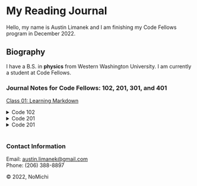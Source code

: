 # My Reading Journal

Hello, my name is Austin Limanek and I am finishing my Code Fellows program in December 2022.

## Biography

I have a B.S. in **physics** from Western Washington University. I am currently a student at Code Fellows.

### Journal Notes for Code Fellows: 102, 201, 301, and 401

[Class 01: Learning Markdown](code102/class01.md)

<details>
<summary> Code 102 </summary>

- [Growth Mindset](/code102/growth)
- [Class 01: Learning Markdown](code102/class01.md)
- [Class 02: Github, Slack, Remo, Canvas, and Visual Studio Code](code102/class02.md)
- [Class 03: DVCS and Git](code102/class03.md)
- [Class 04: HTML Wireframe and Basics](code102/class04.md)
- [Class 05: CSS Introduction](code102/class05.md)
- [Class 06: JS Intro and Computer Mechanics](code102/class06.md)
- [Class 07: Operators and Functions](code102/class07.md)
- [Class 08: Expressions and Loops](code102/class08.md)

</details>

<details>
<summary> Code 201 </summary>

- [Class 01: Learning Markdown](/code201/class01.md)
- [Class 09: Forms and JS Events](/code201/class09.md)
- [Class 10: JS Debugging](/code201/class10.md)
- [Class 11: Audio, Video, Images](/code201/class11.md)
- [Class 12: Chart.js, Canvas](/code201/class12.md)

</details>

<details>
<summary> Code 201 </summary>

- [Class 01: What are components](code301/class01.md)
- [Class 02: Props in React](code301/class02.md)
- [Class 03: Map function](code301/class03.md)
- [Class 04: Forms and ternary Operators](code301/class04.md)
- [Class 05: React: Putting it all together](code301/class05.md)

</details>

<br>

### Contact Information

Email: austin.limanek@gmail.com  
Phone: (206) 388-8897

&copy; 2022, NoMichi

